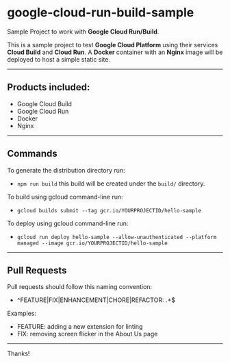 # google-cloud-run-build-sample
Sample Project to work with **Google Cloud Run/Build**.

This is a sample project to test **Google Cloud Platform** using their services **Cloud Build** and **Cloud Run**.
A **Docker** container with an **Nginx** image will be deployed to host a simple static site.

---

## Products included:
- Google Cloud Build
- Google Cloud Run
- Docker
- Nginx

---

## Commands

To generate the distribution directory run:
- `npm run build` this build will be created under the `build/` directory.

To build using gcloud command-line run:
- `gcloud builds submit --tag gcr.io/YOURPROJECTID/hello-sample`

To deploy using gcloud command-line run:
-  `gcloud run deploy hello-sample --allow-unauthenticated --platform managed --image gcr.io/YOURPROJECTID/hello-sample`

---

## Pull Requests

Pull requests should follow this naming convention:
- ^FEATURE|FIX|ENHANCEMENT|CHORE|REFACTOR: .+$

Examples:
- FEATURE: adding a new extension for linting
- FIX: removing screen flicker in the About Us page

---

Thanks!
